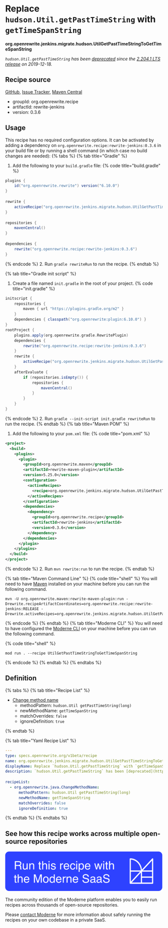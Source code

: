 # Replace `hudson.Util.getPastTimeString` with `getTimeSpanString`

**org.openrewrite.jenkins.migrate.hudson.UtilGetPastTimeStringToGetTimeSpanString**

_`hudson.Util.getPastTimeString` has been [deprecated](https://github.com/jenkinsci/jenkins/pull/4174) since the [2.204.1 LTS release](https://www.jenkins.io/changelog-stable/#v2.204.1) on 2019-12-18._

## Recipe source

[GitHub](https://github.com/openrewrite/rewrite-jenkins/blob/main/src/main/resources/META-INF/rewrite/hudson-migrations.yml), [Issue Tracker](https://github.com/openrewrite/rewrite-jenkins/issues), [Maven Central](https://central.sonatype.com/artifact/org.openrewrite.recipe/rewrite-jenkins/0.3.6/jar)

* groupId: org.openrewrite.recipe
* artifactId: rewrite-jenkins
* version: 0.3.6


## Usage

This recipe has no required configuration options. It can be activated by adding a dependency on `org.openrewrite.recipe:rewrite-jenkins:0.3.6` in your build file or by running a shell command (in which case no build changes are needed): 
{% tabs %}
{% tab title="Gradle" %}
1. Add the following to your `build.gradle` file:
{% code title="build.gradle" %}
```groovy
plugins {
    id("org.openrewrite.rewrite") version("6.10.0")
}

rewrite {
    activeRecipe("org.openrewrite.jenkins.migrate.hudson.UtilGetPastTimeStringToGetTimeSpanString")
}

repositories {
    mavenCentral()
}

dependencies {
    rewrite("org.openrewrite.recipe:rewrite-jenkins:0.3.6")
}
```
{% endcode %}
2. Run `gradle rewriteRun` to run the recipe.
{% endtab %}

{% tab title="Gradle init script" %}
1. Create a file named `init.gradle` in the root of your project.
{% code title="init.gradle" %}
```groovy
initscript {
    repositories {
        maven { url "https://plugins.gradle.org/m2" }
    }
    dependencies { classpath("org.openrewrite:plugin:6.10.0") }
}
rootProject {
    plugins.apply(org.openrewrite.gradle.RewritePlugin)
    dependencies {
        rewrite("org.openrewrite.recipe:rewrite-jenkins:0.3.6")
    }
    rewrite {
        activeRecipe("org.openrewrite.jenkins.migrate.hudson.UtilGetPastTimeStringToGetTimeSpanString")
    }
    afterEvaluate {
        if (repositories.isEmpty()) {
            repositories {
                mavenCentral()
            }
        }
    }
}
```
{% endcode %}
2. Run `gradle --init-script init.gradle rewriteRun` to run the recipe.
{% endtab %}
{% tab title="Maven POM" %}
1. Add the following to your `pom.xml` file:
{% code title="pom.xml" %}
```xml
<project>
  <build>
    <plugins>
      <plugin>
        <groupId>org.openrewrite.maven</groupId>
        <artifactId>rewrite-maven-plugin</artifactId>
        <version>5.25.0</version>
        <configuration>
          <activeRecipes>
            <recipe>org.openrewrite.jenkins.migrate.hudson.UtilGetPastTimeStringToGetTimeSpanString</recipe>
          </activeRecipes>
        </configuration>
        <dependencies>
          <dependency>
            <groupId>org.openrewrite.recipe</groupId>
            <artifactId>rewrite-jenkins</artifactId>
            <version>0.3.6</version>
          </dependency>
        </dependencies>
      </plugin>
    </plugins>
  </build>
</project>
```
{% endcode %}
2. Run `mvn rewrite:run` to run the recipe.
{% endtab %}

{% tab title="Maven Command Line" %}
{% code title="shell" %}
You will need to have [Maven](https://maven.apache.org/download.cgi) installed on your machine before you can run the following command.

```shell
mvn -U org.openrewrite.maven:rewrite-maven-plugin:run -Drewrite.recipeArtifactCoordinates=org.openrewrite.recipe:rewrite-jenkins:RELEASE -Drewrite.activeRecipes=org.openrewrite.jenkins.migrate.hudson.UtilGetPastTimeStringToGetTimeSpanString
```
{% endcode %}
{% endtab %}
{% tab title="Moderne CLI" %}
You will need to have configured the [Moderne CLI](https://docs.moderne.io/moderne-cli/cli-intro) on your machine before you can run the following command.

{% code title="shell" %}
```shell
mod run . --recipe UtilGetPastTimeStringToGetTimeSpanString
```
{% endcode %}
{% endtab %}
{% endtabs %}

## Definition

{% tabs %}
{% tab title="Recipe List" %}
* [Change method name](../../../java/changemethodname.md)
  * methodPattern: `hudson.Util getPastTimeString(long)`
  * newMethodName: `getTimeSpanString`
  * matchOverrides: `false`
  * ignoreDefinition: `true`

{% endtab %}

{% tab title="Yaml Recipe List" %}
```yaml
---
type: specs.openrewrite.org/v1beta/recipe
name: org.openrewrite.jenkins.migrate.hudson.UtilGetPastTimeStringToGetTimeSpanString
displayName: Replace `hudson.Util.getPastTimeString` with `getTimeSpanString`
description: `hudson.Util.getPastTimeString` has been [deprecated](https://github.com/jenkinsci/jenkins/pull/4174) since the [2.204.1 LTS release](https://www.jenkins.io/changelog-stable/#v2.204.1) on 2019-12-18.

recipeList:
  - org.openrewrite.java.ChangeMethodName:
      methodPattern: hudson.Util getPastTimeString(long)
      newMethodName: getTimeSpanString
      matchOverrides: false
      ignoreDefinition: true

```
{% endtab %}
{% endtabs %}

## See how this recipe works across multiple open-source repositories

[![Moderne Link Image](/.gitbook/assets/ModerneRecipeButton.png)](https://app.moderne.io/recipes/org.openrewrite.jenkins.migrate.hudson.UtilGetPastTimeStringToGetTimeSpanString)

The community edition of the Moderne platform enables you to easily run recipes across thousands of open-source repositories.

Please [contact Moderne](https://moderne.io/product) for more information about safely running the recipes on your own codebase in a private SaaS.
